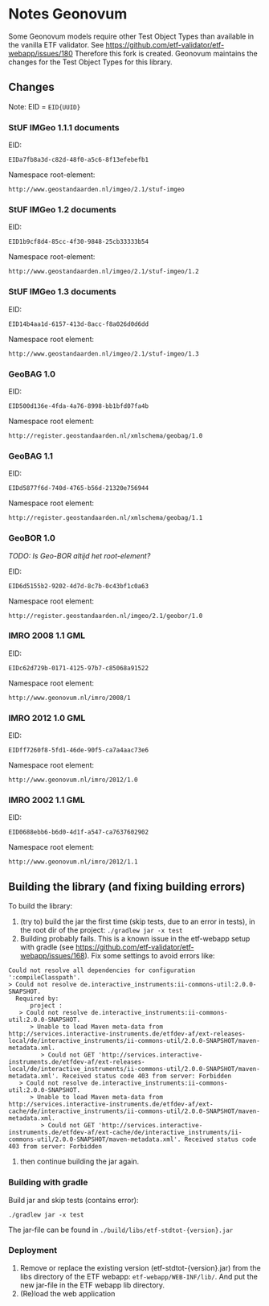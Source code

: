 # Notes Geonovum
Some Geonovum models require other Test Object Types than available in the vanilla ETF validator. See https://github.com/etf-validator/etf-webapp/issues/180
Therefore this fork is created. Geonovum maintains the changes for the Test Object Types for this library.

## Changes
Note: EID = ```EID{UUID}```

### StUF IMGeo 1.1.1 documents
EID:
```
EIDa7fb8a3d-c82d-48f0-a5c6-8f13efebefb1
```
Namespace root-element:
```
http://www.geostandaarden.nl/imgeo/2.1/stuf-imgeo
```

### StUF IMGeo 1.2 documents
EID:
```
EID1b9cf8d4-85cc-4f30-9848-25cb33333b54
```
Namespace root-element:
```
http://www.geostandaarden.nl/imgeo/2.1/stuf-imgeo/1.2
```


### StUF IMGeo 1.3 documents
EID:
```
EID14b4aa1d-6157-413d-8acc-f8a026d0d6dd
```
Namespace root element:
```
http://www.geostandaarden.nl/imgeo/2.1/stuf-imgeo/1.3
```

### GeoBAG 1.0
EID:
```
EID500d136e-4fda-4a76-8998-bb1bfd07fa4b
```
Namespace root element:
```
http://register.geostandaarden.nl/xmlschema/geobag/1.0
```

### GeoBAG 1.1
EID:
```
EIDd5877f6d-740d-4765-b56d-21320e756944
```
Namespace root element:
```
http://register.geostandaarden.nl/xmlschema/geobag/1.1
```

### GeoBOR 1.0
*TODO: Is Geo-BOR altijd het root-element?*

EID:
```
EID6d5155b2-9202-4d7d-8c7b-0c43bf1c0a63
```

Namespace root element:
```
http://register.geostandaarden.nl/imgeo/2.1/geobor/1.0
```


### IMRO 2008 1.1 GML

EID:
```
EIDc62d729b-0171-4125-97b7-c85068a91522
```

Namespace root element:
```
http://www.geonovum.nl/imro/2008/1
```

### IMRO 2012 1.0 GML

EID:
```
EIDff7260f8-5fd1-46de-90f5-ca7a4aac73e6
```

Namespace root element:
```
http://www.geonovum.nl/imro/2012/1.0
```


### IMRO 2002 1.1 GML

EID:
```
EID0688ebb6-b6d0-4d1f-a547-ca7637602902
```

Namespace root element:
```
http://www.geonovum.nl/imro/2012/1.1
```

## Building the library (and fixing building errors)
To build the library:
1. (try to) build the jar the first time (skip tests, due to an error in tests), in the root dir of the project: ```./gradlew jar -x test```
1. Building probably fails. This is a known issue in the etf-webapp setup with gradle (see https://github.com/etf-validator/etf-webapp/issues/168). Fix some settings to avoid errors like:
```
Could not resolve all dependencies for configuration ':compileClasspath'.
> Could not resolve de.interactive_instruments:ii-commons-util:2.0.0-SNAPSHOT.
  Required by:
      project :
   > Could not resolve de.interactive_instruments:ii-commons-util:2.0.0-SNAPSHOT.
      > Unable to load Maven meta-data from http://services.interactive-instruments.de/etfdev-af/ext-releases-local/de/interactive_instruments/ii-commons-util/2.0.0-SNAPSHOT/maven-metadata.xml.
         > Could not GET 'http://services.interactive-instruments.de/etfdev-af/ext-releases-local/de/interactive_instruments/ii-commons-util/2.0.0-SNAPSHOT/maven-metadata.xml'. Received status code 403 from server: Forbidden
   > Could not resolve de.interactive_instruments:ii-commons-util:2.0.0-SNAPSHOT.
      > Unable to load Maven meta-data from http://services.interactive-instruments.de/etfdev-af/ext-cache/de/interactive_instruments/ii-commons-util/2.0.0-SNAPSHOT/maven-metadata.xml.
         > Could not GET 'http://services.interactive-instruments.de/etfdev-af/ext-cache/de/interactive_instruments/ii-commons-util/2.0.0-SNAPSHOT/maven-metadata.xml'. Received status code 403 from server: Forbidden
```
1. then continue building the jar again.

### Building with gradle
Build jar and skip tests (contains error):
```
./gradlew jar -x test
```

The jar-file can be found in ```./build/libs/etf-stdtot-{version}.jar```

### Deployment
1. Remove or replace the existing version (etf-stdtot-{version}.jar) from the libs directory of the ETF webapp: ```etf-webapp/WEB-INF/lib/```. And put the new jar-file in the ETF webapp lib directory.
1. (Re)load the web application
